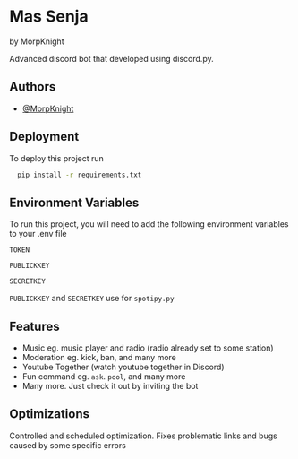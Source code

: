 
# Mas Senja

by MorpKnight

Advanced discord bot that developed using discord.py. 


## Authors

- [@MorpKnight](https://www.github.com/morpknight)


## Deployment

To deploy this project run

```bash
  pip install -r requirements.txt
```


## Environment Variables

To run this project, you will need to add the following environment variables to your .env file

`TOKEN`

`PUBLICKKEY`

`SECRETKEY`

`PUBLICKKEY` and `SECRETKEY` use for `spotipy.py`


## Features

- Music eg. music player and radio (radio already set to some station)
- Moderation eg. kick, ban, and many more
- Youtube Together (watch youtube together in Discord)
- Fun command eg. `ask`. `pool`, and many more
- Many more. Just check it out by inviting the bot


## Optimizations

Controlled and scheduled optimization.
Fixes problematic links and bugs caused by some specific errors
